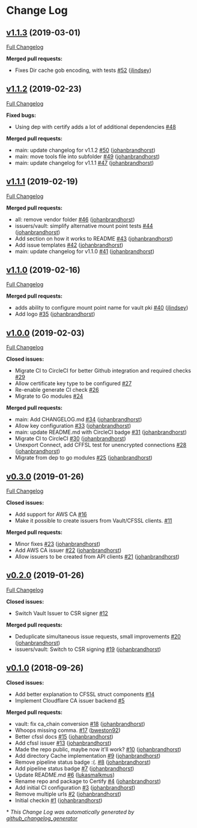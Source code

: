 # Change Log

## [v1.1.3](https://github.com/johanbrandhorst/certify/tree/v1.1.3) (2019-03-01)
[Full Changelog](https://github.com/johanbrandhorst/certify/compare/v1.1.2...v1.1.3)

**Merged pull requests:**

- Fixes Dir cache gob encoding, with tests [\#52](https://github.com/johanbrandhorst/certify/pull/52) ([jlindsey](https://github.com/jlindsey))

## [v1.1.2](https://github.com/johanbrandhorst/certify/tree/v1.1.2) (2019-02-23)
[Full Changelog](https://github.com/johanbrandhorst/certify/compare/v1.1.1...v1.1.2)

**Fixed bugs:**

- Using dep with certify adds a lot of additional dependencies [\#48](https://github.com/johanbrandhorst/certify/issues/48)

**Merged pull requests:**

- main: update changelog for v1.1.2 [\#50](https://github.com/johanbrandhorst/certify/pull/50) ([johanbrandhorst](https://github.com/johanbrandhorst))
- main: move tools file into subfolder [\#49](https://github.com/johanbrandhorst/certify/pull/49) ([johanbrandhorst](https://github.com/johanbrandhorst))
- main: update changelog for v1.1.1 [\#47](https://github.com/johanbrandhorst/certify/pull/47) ([johanbrandhorst](https://github.com/johanbrandhorst))

## [v1.1.1](https://github.com/johanbrandhorst/certify/tree/v1.1.1) (2019-02-19)
[Full Changelog](https://github.com/johanbrandhorst/certify/compare/v1.1.0...v1.1.1)

**Merged pull requests:**

- all: remove vendor folder [\#46](https://github.com/johanbrandhorst/certify/pull/46) ([johanbrandhorst](https://github.com/johanbrandhorst))
- issuers/vault: simplify alternative mount point tests [\#44](https://github.com/johanbrandhorst/certify/pull/44) ([johanbrandhorst](https://github.com/johanbrandhorst))
- Add section on how it works to README [\#43](https://github.com/johanbrandhorst/certify/pull/43) ([johanbrandhorst](https://github.com/johanbrandhorst))
- Add issue templates [\#42](https://github.com/johanbrandhorst/certify/pull/42) ([johanbrandhorst](https://github.com/johanbrandhorst))
- main: update changelog for v1.1.0 [\#41](https://github.com/johanbrandhorst/certify/pull/41) ([johanbrandhorst](https://github.com/johanbrandhorst))

## [v1.1.0](https://github.com/johanbrandhorst/certify/tree/v1.1.0) (2019-02-16)
[Full Changelog](https://github.com/johanbrandhorst/certify/compare/v1.0.0...v1.1.0)

**Merged pull requests:**

- adds ability to configure mount point name for vault pki [\#40](https://github.com/johanbrandhorst/certify/pull/40) ([jlindsey](https://github.com/jlindsey))
- Add logo [\#35](https://github.com/johanbrandhorst/certify/pull/35) ([johanbrandhorst](https://github.com/johanbrandhorst))

## [v1.0.0](https://github.com/johanbrandhorst/certify/tree/v1.0.0) (2019-02-03)
[Full Changelog](https://github.com/johanbrandhorst/certify/compare/v0.3.0...v1.0.0)

**Closed issues:**

- Migrate CI to CircleCI for better Github integration and required checks [\#29](https://github.com/johanbrandhorst/certify/issues/29)
- Allow certificate key type to be configured [\#27](https://github.com/johanbrandhorst/certify/issues/27)
- Re-enable generate CI check [\#26](https://github.com/johanbrandhorst/certify/issues/26)
- Migrate to Go modules [\#24](https://github.com/johanbrandhorst/certify/issues/24)

**Merged pull requests:**

- main: Add CHANGELOG.md [\#34](https://github.com/johanbrandhorst/certify/pull/34) ([johanbrandhorst](https://github.com/johanbrandhorst))
- Allow key configuration [\#33](https://github.com/johanbrandhorst/certify/pull/33) ([johanbrandhorst](https://github.com/johanbrandhorst))
- main: update README.md with CircleCI badge [\#31](https://github.com/johanbrandhorst/certify/pull/31) ([johanbrandhorst](https://github.com/johanbrandhorst))
- Migrate CI to CircleCI [\#30](https://github.com/johanbrandhorst/certify/pull/30) ([johanbrandhorst](https://github.com/johanbrandhorst))
- Unexport Connect, add CFFSL test for unencrypted connections [\#28](https://github.com/johanbrandhorst/certify/pull/28) ([johanbrandhorst](https://github.com/johanbrandhorst))
- Migrate from dep to go modules [\#25](https://github.com/johanbrandhorst/certify/pull/25) ([johanbrandhorst](https://github.com/johanbrandhorst))

## [v0.3.0](https://github.com/johanbrandhorst/certify/tree/v0.3.0) (2019-01-26)
[Full Changelog](https://github.com/johanbrandhorst/certify/compare/v0.2.0...v0.3.0)

**Closed issues:**

- Add support for AWS CA [\#16](https://github.com/johanbrandhorst/certify/issues/16)
- Make it possible to create issuers from Vault/CFSSL clients. [\#11](https://github.com/johanbrandhorst/certify/issues/11)

**Merged pull requests:**

- Minor fixes [\#23](https://github.com/johanbrandhorst/certify/pull/23) ([johanbrandhorst](https://github.com/johanbrandhorst))
- Add AWS CA issuer [\#22](https://github.com/johanbrandhorst/certify/pull/22) ([johanbrandhorst](https://github.com/johanbrandhorst))
- Allow issuers to be created from API clients [\#21](https://github.com/johanbrandhorst/certify/pull/21) ([johanbrandhorst](https://github.com/johanbrandhorst))

## [v0.2.0](https://github.com/johanbrandhorst/certify/tree/v0.2.0) (2019-01-26)
[Full Changelog](https://github.com/johanbrandhorst/certify/compare/v0.1.0...v0.2.0)

**Closed issues:**

- Switch Vault Issuer to CSR signer [\#12](https://github.com/johanbrandhorst/certify/issues/12)

**Merged pull requests:**

- Deduplicate simultaneous issue requests, small improvements [\#20](https://github.com/johanbrandhorst/certify/pull/20) ([johanbrandhorst](https://github.com/johanbrandhorst))
- issuers/vault: Switch to CSR signing [\#19](https://github.com/johanbrandhorst/certify/pull/19) ([johanbrandhorst](https://github.com/johanbrandhorst))

## [v0.1.0](https://github.com/johanbrandhorst/certify/tree/v0.1.0) (2018-09-26)
**Closed issues:**

- Add better explanation to CFSSL struct components [\#14](https://github.com/johanbrandhorst/certify/issues/14)
- Implement Cloudflare CA issuer backend [\#5](https://github.com/johanbrandhorst/certify/issues/5)

**Merged pull requests:**

- vault: fix ca\_chain conversion [\#18](https://github.com/johanbrandhorst/certify/pull/18) ([johanbrandhorst](https://github.com/johanbrandhorst))
- Whoops missing comma. [\#17](https://github.com/johanbrandhorst/certify/pull/17) ([bweston92](https://github.com/bweston92))
- Better cfssl docs [\#15](https://github.com/johanbrandhorst/certify/pull/15) ([johanbrandhorst](https://github.com/johanbrandhorst))
- Add cfssl issuer [\#13](https://github.com/johanbrandhorst/certify/pull/13) ([johanbrandhorst](https://github.com/johanbrandhorst))
- Made the repo public, maybe now it'll work? [\#10](https://github.com/johanbrandhorst/certify/pull/10) ([johanbrandhorst](https://github.com/johanbrandhorst))
- Add directory Cache implementation [\#9](https://github.com/johanbrandhorst/certify/pull/9) ([johanbrandhorst](https://github.com/johanbrandhorst))
- Remove pipeline status badge :\(. [\#8](https://github.com/johanbrandhorst/certify/pull/8) ([johanbrandhorst](https://github.com/johanbrandhorst))
- Add pipeline status badge [\#7](https://github.com/johanbrandhorst/certify/pull/7) ([johanbrandhorst](https://github.com/johanbrandhorst))
- Update README.md [\#6](https://github.com/johanbrandhorst/certify/pull/6) ([lukasmalkmus](https://github.com/lukasmalkmus))
- Rename repo and package to Certify [\#4](https://github.com/johanbrandhorst/certify/pull/4) ([johanbrandhorst](https://github.com/johanbrandhorst))
- Add initial CI configuration [\#3](https://github.com/johanbrandhorst/certify/pull/3) ([johanbrandhorst](https://github.com/johanbrandhorst))
- Remove multiple urls [\#2](https://github.com/johanbrandhorst/certify/pull/2) ([johanbrandhorst](https://github.com/johanbrandhorst))
- Initial checkin [\#1](https://github.com/johanbrandhorst/certify/pull/1) ([johanbrandhorst](https://github.com/johanbrandhorst))



\* *This Change Log was automatically generated by [github_changelog_generator](https://github.com/skywinder/Github-Changelog-Generator)*